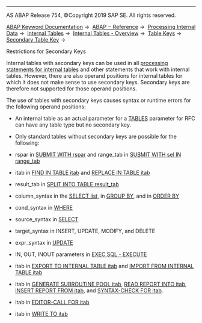   

* * *

AS ABAP Release 754, ©Copyright 2019 SAP SE. All rights reserved.

[ABAP Keyword Documentation](https://help.sap.com/doc/abapdocu_754_index_htm/7.54/en-US/abenabap.htm) →  [ABAP − Reference](https://help.sap.com/doc/abapdocu_754_index_htm/7.54/en-US/abenabap_reference.htm) →  [Processing Internal Data](https://help.sap.com/doc/abapdocu_754_index_htm/7.54/en-US/abenabap_data_working.htm) →  [Internal Tables](https://help.sap.com/doc/abapdocu_754_index_htm/7.54/en-US/abenitab.htm) →  [Internal Tables - Overview](https://help.sap.com/doc/abapdocu_754_index_htm/7.54/en-US/abenitab_oview.htm) →  [Table Keys](https://help.sap.com/doc/abapdocu_754_index_htm/7.54/en-US/abenitab_key.htm) →  [Secondary Table Key](https://help.sap.com/doc/abapdocu_754_index_htm/7.54/en-US/abenitab_key_secondary.htm) → 

Restrictions for Secondary Keys

Internal tables with secondary keys can be used in all [processing statements for internal tables](https://help.sap.com/doc/abapdocu_754_index_htm/7.54/en-US/abentable_processing_statements.htm) and other statements that work with internal tables. However, there are also operand positions for internal tables for which it does not make sense to use secondary keys. Secondary keys are therefore not supported for those operand positions.

The use of tables with secondary keys causes syntax or runtime errors for the following operand positions:

-   An internal table as an actual parameter for a [TABLES](https://help.sap.com/doc/abapdocu_754_index_htm/7.54/en-US/abapcall_function_destination_para.htm) parameter for RFC can have any table type but no secondary key.

-   Only standard tables without secondary keys are possible for the following:

-   rspar in [SUBMIT WITH rspar](https://help.sap.com/doc/abapdocu_754_index_htm/7.54/en-US/abapsubmit_selscreen_parameters.htm) and range\_tab in [SUBMIT WITH sel IN range\_tab](https://help.sap.com/doc/abapdocu_754_index_htm/7.54/en-US/abapsubmit_selscreen_parameters.htm)

-   itab in [FIND IN TABLE itab](https://help.sap.com/doc/abapdocu_754_index_htm/7.54/en-US/abapfind_itab.htm) and [REPLACE IN TABLE itab](https://help.sap.com/doc/abapdocu_754_index_htm/7.54/en-US/abapreplace_itab.htm)

-   result\_tab in [SPLIT INTO TABLE result\_tab](https://help.sap.com/doc/abapdocu_754_index_htm/7.54/en-US/abapsplit.htm)

-   column\_syntax in the [SELECT list](https://help.sap.com/doc/abapdocu_754_index_htm/7.54/en-US/abapselect_list.htm), in [GROUP BY](https://help.sap.com/doc/abapdocu_754_index_htm/7.54/en-US/abapgroupby_clause.htm), and in [ORDER BY](https://help.sap.com/doc/abapdocu_754_index_htm/7.54/en-US/abaporderby_clause.htm)

-   cond\_syntax in [WHERE](https://help.sap.com/doc/abapdocu_754_index_htm/7.54/en-US/abenwhere_logexp_dynamic.htm)

-   source\_syntax in [SELECT](https://help.sap.com/doc/abapdocu_754_index_htm/7.54/en-US/abapfrom_clause.htm)

-   target\_syntax in INSERT, UPDATE, MODIFY, and DELETE

-   expr\_syntax in [UPDATE](https://help.sap.com/doc/abapdocu_754_index_htm/7.54/en-US/abapupdate_set_expression.htm)

-   IN, OUT, INOUT parameters in [EXEC SQL - EXECUTE](https://help.sap.com/doc/abapdocu_754_index_htm/7.54/en-US/abapexec_procedure.htm)

-   itab in [EXPORT TO INTERNAL TABLE itab](https://help.sap.com/doc/abapdocu_754_index_htm/7.54/en-US/abapexport_data_cluster_medium.htm) and [IMPORT FROM INTERNAL TABLE itab](https://help.sap.com/doc/abapdocu_754_index_htm/7.54/en-US/abapimport_medium.htm)

-   itab in [GENERATE SUBROUTINE POOL itab](https://help.sap.com/doc/abapdocu_754_index_htm/7.54/en-US/abapgenerate_subroutine_pool.htm), [READ REPORT INTO itab](https://help.sap.com/doc/abapdocu_754_index_htm/7.54/en-US/abapread_report.htm), [INSERT REPORT FROM itab](https://help.sap.com/doc/abapdocu_754_index_htm/7.54/en-US/abapinsert_report.htm), and [SYNTAX-CHECK FOR itab](https://help.sap.com/doc/abapdocu_754_index_htm/7.54/en-US/abapsyntax-check_for_itab.htm).

-   itab in [EDITOR-CALL FOR itab](https://help.sap.com/doc/abapdocu_754_index_htm/7.54/en-US/abapeditor-call_for_itab.htm)

-   itab in [WRITE TO itab](https://help.sap.com/doc/abapdocu_754_index_htm/7.54/en-US/abapwrite_to_itab.htm)